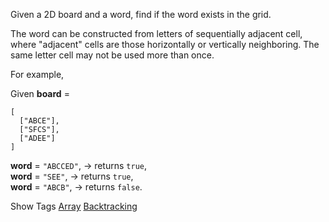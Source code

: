 Given a 2D board and a word, find if the word exists in the grid.

The word can be constructed from letters of sequentially adjacent cell, where "adjacent" cells are those horizontally or vertically neighboring. The same letter cell may not be used more than once.

For example,  
 Given **board** =

    [
      ["ABCE"],
      ["SFCS"],
      ["ADEE"]
    ]

**word** = `"ABCCED"`, -> returns `true`,  
**word** = `"SEE"`, -> returns `true`,  
**word** = `"ABCB"`, -> returns `false`.  

Show Tags
 [Array](/tag/array/) [Backtracking](/tag/backtracking/)
